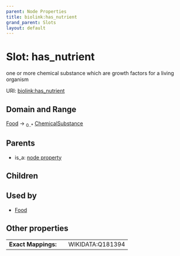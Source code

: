 ```yaml
---
parent: Node Properties
title: biolink:has_nutrient
grand_parent: Slots
layout: default
---
```


# Slot: has_nutrient


one or more chemical substance which are growth factors for a living organism

URI: [biolink:has_nutrient](https://w3id.org/biolink/vocab/has_nutrient)

## Domain and Range

[Food](Food.md) ->  <sub>0..*</sub> [ChemicalSubstance](ChemicalSubstance.md)

## Parents

 *  is_a: [node property](node_property.md)

## Children


## Used by

 * [Food](Food.md)

## Other properties

|  |  |  |
| --- | --- | --- |
| **Exact Mappings:** | | WIKIDATA:Q181394 |

